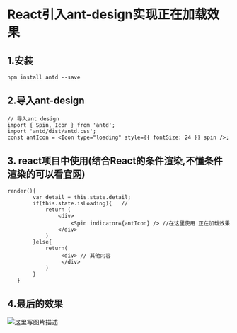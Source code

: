 # React引入ant-design实现正在加载效果

## 1.安装

```
npm install antd --save
```

## 2.导入ant-design

```
// 导入ant design
import { Spin, Icon } from 'antd';
import 'antd/dist/antd.css';
const antIcon = <Icon type="loading" style={{ fontSize: 24 }} spin />;
```

## 3. react项目中使用(结合React的条件渲染,不懂条件渲染的可以看[官网](https://reactjs.org/docs/conditional-rendering.html))

```
render(){
        var detail = this.state.detail;
        if(this.state.isLoading){   // 
            return (
                <div>
                    <Spin indicator={antIcon} /> //在这里使用 正在加载效果
                </div>
            )
        }else{
	        return(
		         <div> // 其他内容
		         </div>
	        )
        }
   }
```

## 4.最后的效果
![这里写图片描述](https://img-blog.csdn.net/20180526165446239?watermark/2/text/aHR0cHM6Ly9ibG9nLmNzZG4ubmV0L1N0ZXBoZW5fX1d1/font/5a6L5L2T/fontsize/400/fill/I0JBQkFCMA==/dissolve/70)